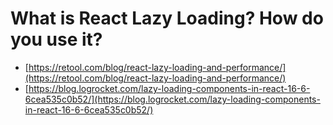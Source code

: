 # What is React Lazy Loading? How do you use it?

- [https://retool.com/blog/react-lazy-loading-and-performance/](https://retool.com/blog/react-lazy-loading-and-performance/)
- [https://blog.logrocket.com/lazy-loading-components-in-react-16-6-6cea535c0b52/](https://blog.logrocket.com/lazy-loading-components-in-react-16-6-6cea535c0b52/)
